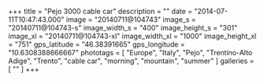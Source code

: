+++
title = "Pejo 3000 cable car"
description = ""
date = "2014-07-11T10:47:43.000"
image = "20140711@104743"
image_s = "20140711@104743-s"
image_width_s = "400"
image_height_s = "301"
image_xl = "20140711@104743-xl"
image_width_xl = "1000"
image_height_xl = "751"
gps_latitude = "46.38391665"
gps_longitude = "10.6308388666667"
phototags = [ "Europe", "Italy", "Pejo", "Trentino-Alto Adige", "Trento", "cable car", "morning", "mountain", "summer" ]
galleries = [ "" ]
+++
